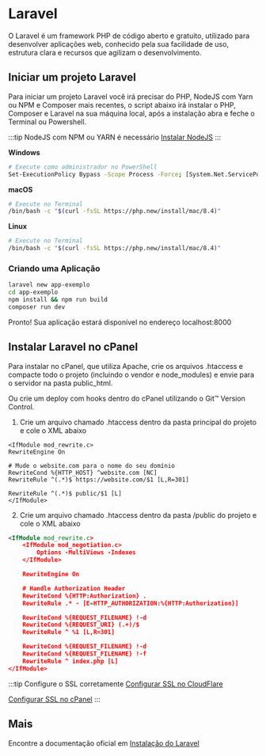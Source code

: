 # Laravel

O Laravel é um framework PHP de código aberto e gratuito, utilizado para desenvolver aplicações web,
conhecido pela sua facilidade de uso, estrutura clara e recursos que agilizam o desenvolvimento.

## Iniciar um projeto Laravel

Para iniciar um projeto Laravel você irá precisar do PHP, NodeJS com Yarn ou NPM e Composer mais recentes, o script 
abaixo irá instalar o PHP, Composer e Laravel na sua máquina local, após a instalação abra e feche
o Terminal ou Powershell.

:::tip NodeJS com NPM ou YARN é necessário
[Instalar NodeJS](https://nodejs.org/en/download)
:::

**Windows**

````bash
# Execute como administrador no PowerShell
Set-ExecutionPolicy Bypass -Scope Process -Force; [System.Net.ServicePointManager]::SecurityProtocol = [System.Net.ServicePointManager]::SecurityProtocol -bor 3072; iex ((New-Object System.Net.WebClient).DownloadString('https://php.new/install/windows/8.4'))
````

**macOS**

````bash
# Execute no Terminal
/bin/bash -c "$(curl -fsSL https://php.new/install/mac/8.4)"
````

**Linux**

````bash
# Execute no Terminal
/bin/bash -c "$(curl -fsSL https://php.new/install/mac/8.4)"
````

### Criando uma Aplicação

````bash
laravel new app-exemplo
cd app-exemplo
npm install && npm run build
composer run dev
````

Pronto! Sua aplicação estará disponível no endereço localhost:8000


## Instalar Laravel no cPanel

Para instalar no cPanel, que utiliza Apache, crie os arquivos .htaccess e compacte todo o projeto 
(incluindo o vendor e node_modules) e envie para o servidor na pasta public_html.

Ou crie um deploy com hooks dentro do cPanel utilizando o Git™ Version Control.

1. Crie um arquivo chamado .htaccess dentro da pasta principal do projeto e cole o XML abaixo 

````xml{4}
<IfModule mod_rewrite.c>
RewriteEngine On

# Mude o website.com para o nome do seu domínio
RewriteCond %{HTTP_HOST} ^website.com [NC]
RewriteRule ^(.*)$ https://website.com/$1 [L,R=301]
    
RewriteRule ^(.*)$ public/$1 [L]
</IfModule>
````

2. Crie um arquivo chamado .htaccess dentro da pasta /public do projeto e cole o XML abaixo

````xml
<IfModule mod_rewrite.c>
    <IfModule mod_negotiation.c>
        Options -MultiViews -Indexes
    </IfModule>

    RewriteEngine On

    # Handle Authorization Header
    RewriteCond %{HTTP:Authorization} .
    RewriteRule .* - [E=HTTP_AUTHORIZATION:%{HTTP:Authorization}]

    RewriteCond %{REQUEST_FILENAME} !-d
    RewriteCond %{REQUEST_URI} (.+)/$
    RewriteRule ^ %1 [L,R=301]

    RewriteCond %{REQUEST_FILENAME} !-d
    RewriteCond %{REQUEST_FILENAME} !-f
    RewriteRule ^ index.php [L]
</IfModule>
````

:::tip Configure o SSL corretamente
[Configurar SSL no CloudFlare](https://developers.cloudflare.com/ssl/origin-configuration/ssl-modes/)

[Configurar SSL no cPanel](https://docs.cpanel.net/knowledge-base/security/guide-to-ssl/)
:::

## Mais

Encontre a documentação oficial em [Instalação do Laravel](https://laravel.com/docs/installation)
